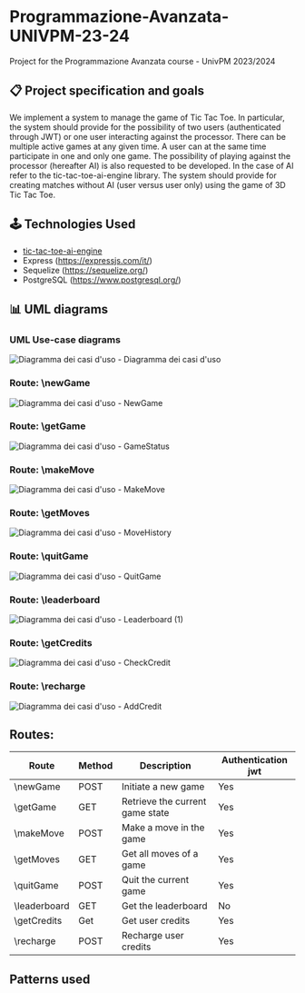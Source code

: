 # Programmazione-Avanzata-UNIVPM-23-24
Project for the Programmazione Avanzata course - UnivPM 2023/2024

## 📋 Project specification and goals


We implement a system to manage the game of Tic Tac Toe. In particular, the system should provide for the possibility of two users (authenticated through JWT) or one user interacting against the processor. There can be multiple active games at any given time. A user can at the same time participate in one and only one game. The possibility of playing against the processor (hereafter AI) is also requested to be developed. In the case of AI refer to the tic-tac-toe-ai-engine library. The system should provide for creating matches without AI (user versus user only) using the game of 3D Tic Tac Toe.

## 🕹️  Technologies Used

- [tic-tac-toe-ai-engine](https://www.npmjs.com/package/tic-tac-toe-ai-engine)
- Express (https://expressjs.com/it/)
- Sequelize (https://sequelize.org/)
- PostgreSQL (https://www.postgresql.org/)

## 	📊 UML diagrams

### UML Use-case diagrams
![Diagramma dei casi d'uso - Diagramma dei casi d'uso](https://github.com/oathbound01/Programmazione-Avanzata-UNIVPM-23-24/assets/95303629/47cec9b6-edf2-4a0f-806d-ee84192a2c38)

### Route: \newGame
![Diagramma dei casi d'uso - NewGame](https://github.com/oathbound01/Programmazione-Avanzata-UNIVPM-23-24/assets/95303629/690451fa-ab84-4ab5-8023-42ebc9d312c2)

### Route: \getGame
![Diagramma dei casi d'uso - GameStatus](https://github.com/oathbound01/Programmazione-Avanzata-UNIVPM-23-24/assets/95303629/4f720390-cbf7-400f-a050-3ab03f8a7a2d)

### Route: \makeMove
![Diagramma dei casi d'uso - MakeMove](https://github.com/oathbound01/Programmazione-Avanzata-UNIVPM-23-24/assets/95303629/ec02ce81-6f1c-4a09-add3-fdc7bb189744)

### Route: \getMoves
![Diagramma dei casi d'uso - MoveHistory](https://github.com/oathbound01/Programmazione-Avanzata-UNIVPM-23-24/assets/95303629/28b5c69e-6a10-4d46-9e12-65b739b88622)

### Route: \quitGame
![Diagramma dei casi d'uso - QuitGame](https://github.com/oathbound01/Programmazione-Avanzata-UNIVPM-23-24/assets/95303629/2a0bf80f-93a6-4a32-917b-caed46017442)

### Route: \leaderboard
![Diagramma dei casi d'uso - Leaderboard (1)](https://github.com/oathbound01/Programmazione-Avanzata-UNIVPM-23-24/assets/95303629/44dbe94d-e84d-4d82-920e-83e8641a5ca2)

### Route: \getCredits
![Diagramma dei casi d'uso - CheckCredit](https://github.com/oathbound01/Programmazione-Avanzata-UNIVPM-23-24/assets/95303629/15f9817e-8038-4751-b0f3-7f136e880de3)

### Route: \recharge
![Diagramma dei casi d'uso - AddCredit](https://github.com/oathbound01/Programmazione-Avanzata-UNIVPM-23-24/assets/95303629/81b62654-27e8-4b59-a589-5fa44f8cb2ec)


## Routes:
| Route          | Method | Description                       | Authentication jwt |
|----------------|--------|-----------------------------------|--------------------|
| \newGame       | POST   | Initiate a new game               |        Yes         |
| \getGame       | GET    | Retrieve the current game state   |        Yes         |
| \makeMove      | POST   | Make a move in the game           |        Yes         |
| \getMoves      | GET    | Get all moves of a game           |        Yes         |
| \quitGame      | POST   | Quit the current game             |        Yes         |
| \leaderboard   | GET    | Get the leaderboard               |        No          |
| \getCredits    | Get    | Get user credits                  |        Yes         | 
| \recharge      | POST   | Recharge user credits             |        Yes         | 


## Patterns used














